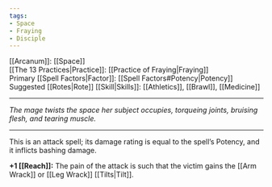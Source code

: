```yaml
---
tags:
- Space
- Fraying
- Disciple
---
```


[[Arcanum]]: [[Space]]\
[[The 13 Practices|Practice]]: [[Practice of Fraying|Fraying]]\
Primary [[Spell Factors|Factor]]: [[Spell Factors#Potency|Potency]]\
Suggested [[Rotes|Rote]] [[Skill|Skills]]: [[Athletics]], [[Brawl]], [[Medicine]]

---

_The mage twists the space her subject occupies, torqueing joints, bruising flesh, and tearing muscle._

---

This is an attack spell; its damage rating is equal to the spell’s Potency, and it inflicts bashing damage.

**+1 [[Reach]]:** The pain of the attack is such that the victim gains the [[Arm Wrack]] or [[Leg Wrack]] [[Tilts|Tilt]].